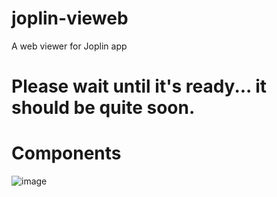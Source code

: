 # joplin-vieweb
A web viewer for Joplin app

# Please wait until it's ready... it should be quite soon.

# Components
![image](https://user-images.githubusercontent.com/26554495/161628309-2f6b4f87-11f8-4627-8ff5-1c70734eb8be.png)
